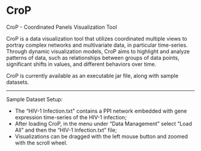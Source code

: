 # CroP
CroP - Coordinated Panels Visualization Tool

CroP is a data visualization tool that utilizes coordinated multiple views to portray complex networks and multivariate data, in particular time-series. Through dynamic visualization models, CroP aims to highlight and analyze patterns of data, such as relationships between groups of data points, significant shifts in values, and different behaviors over time.

CroP is currently available as an executable jar file, along with sample datasets.

---

Sample Dataset Setup:
- The “HIV-1 Infection.txt" contains a PPI network embedded with gene expression time-series of the HIV-1 infection;
- After loading CroP, in the menu under “Data Management” select “Load All” and then the “HIV-1 Infection.txt” file;
- Visualizations can be dragged with the left mouse button and zoomed with the scroll wheel.
